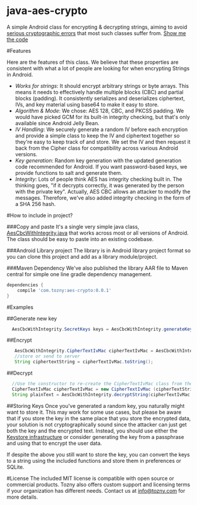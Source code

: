 java-aes-crypto
===============

A simple Android class for encrypting &amp; decrypting strings, aiming to avoid [serious cryptographic errors](http://tozny.com/blog/encrypting-strings-in-android-lets-make-better-mistakes/) that most such classes suffer from. [Show me the code](https://github.com/tozny/java-aes-crypto/blob/master/aes-crypto/src/main/java/com/tozny/crypto/android/AesCbcWithIntegrity.java)

#Features

Here are the features of this class. We believe that these properties are consistent with what a lot of people are looking for when encrypting Strings in Android.

* *Works for strings*: It should encrypt arbitrary strings or byte arrays. This means it needs to effectively handle multiple blocks (CBC) and partial blocks (padding). It consistently serializes and deserializes ciphertext, IVs, and key material using base64 to make it easy to store.
* *Algorithm & Mode*: We chose: AES 128, CBC, and PKCS5 padding. We would have picked GCM for its built-in integrity checking, but that's only available since Android Jelly Bean.
* *IV Handling*: We securely generate a random IV before each encryption and provide a simple class to keep the IV and ciphertext together so they're easy to keep track of and store. We set the IV and then request it back from the Cipher class for compatibility across various Android versions.
* *Key generation*: Random key generation with the updated generation code recommended for Android. If you want password-based keys, we provide functions to salt and generate them.
* *Integrity*: Lots of people think AES has integrity checking built in. The thinking goes, "if it decrypts correctly, it was generated by the person with the private key". Actually, AES CBC allows an attacker to modify the messages. Therefore, we've also added integrity checking in the form of a SHA 256 hash.


#How to include in project?

###Copy and paste
It's a single very simple java class, [AesCbcWithIntegrity.java](https://github.com/tozny/java-aes-crypto/blob/master/aes-crypto/src/main/java/com/tozny/crypto/android/AesCbcWithIntegrity.java) that works across most or all versions of Android. The class should be easy to paste into an existing codebase.

###Android Library project
The library is in Android library project format so you can clone this project and add as a library module/project. 
	
###Maven Dependency
We've also published the library AAR file to Maven central for simple one line gradle dependency management.


```groovy
dependencies {
    compile 'com.tozny:aes-crypto:0.0.1'
}
```

#Examples

##Generate new key


```java
  AesCbcWithIntegrity.SecretKeys keys = AesCbcWithIntegrity.generateKey();
```


##Encrypt

```java
   AesCbcWithIntegrity.CipherTextIvMac cipherTextIvMac = AesCbcWithIntegrity.encrypt("some test", keys);
   //store or send to server
   String ciphertextString = cipherTextIvMac.toString();
```

##Decrypt

```java
  //Use the constructor to re-create the CipherTextIvMac class from the string:
  CipherTextIvMac cipherTextIvMac = new CipherTextIvMac (cipherTextString);
  String plainText = AesCbcWithIntegrity.decryptString(cipherTextIvMac, keys);
```  

##Storing Keys
Once you've generated a random key, you naturally might want to store it. This may work for some use cases, but please be aware that if you store the key in the same place that you store the encrypted data, your solution is not cryptographically sound since the attacker can just get both the key and the encrypted text. Instead, you should use either the [Keystore infrastructure](http://developer.android.com/training/articles/keystore.html) or consider generating the key from a passphrase and using that to encrypt the user data.

If despite the above you still want to store the key, you can convert the keys to a string using the included functions and store them in preferences or SQLite.

#License 
The included MIT license is compatible with open source or commercial products. 
Tozny also offers custom support and licensing terms if your organization has different needs. Contact us at [info@tozny.com](mailto:info@tozny.com) for more details.


